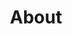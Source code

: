 ---
title: "About"
description: "About Daniel Mclaughlan — Accessibility and Usability Consultant"
menu: "main"
---